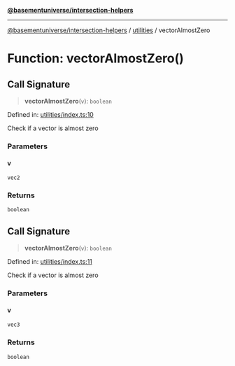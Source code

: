 [**@basementuniverse/intersection-helpers**](../../README.md)

***

[@basementuniverse/intersection-helpers](../../README.md) / [utilities](../README.md) / vectorAlmostZero

# Function: vectorAlmostZero()

## Call Signature

> **vectorAlmostZero**(`v`): `boolean`

Defined in: [utilities/index.ts:10](https://github.com/basementuniverse/intersection-helpers/blob/f22d1cffe16ecb68b4b29b8331edc08e3635d16c/src/utilities/index.ts#L10)

Check if a vector is almost zero

### Parameters

#### v

`vec2`

### Returns

`boolean`

## Call Signature

> **vectorAlmostZero**(`v`): `boolean`

Defined in: [utilities/index.ts:11](https://github.com/basementuniverse/intersection-helpers/blob/f22d1cffe16ecb68b4b29b8331edc08e3635d16c/src/utilities/index.ts#L11)

Check if a vector is almost zero

### Parameters

#### v

`vec3`

### Returns

`boolean`
